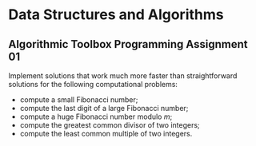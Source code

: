 # Data Structures and Algorithms
## Algorithmic Toolbox Programming Assignment 01
Implement solutions that work much more faster than straightforward solutions for the following computational problems:
* compute a small Fibonacci number;
* compute the last digit of a large Fibonacci number;
* compute a huge Fibonacci number modulo *m*;
* compute the greatest common divisor of two integers;
* compute the least common multiple of two integers.
